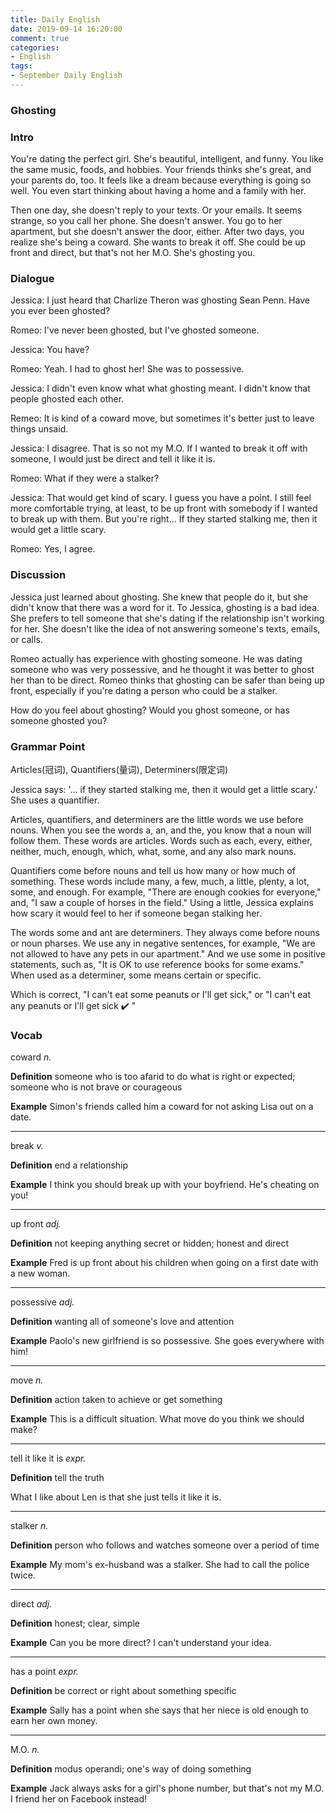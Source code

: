 ```yaml
---
title: Daily English
date: 2019-09-14 16:20:00
comment: true
categories:
- English
tags:
- September Daily English
---
```


### Ghosting

### Intro
You're dating the perfect girl. She's beautiful, intelligent, and funny. You like the same music, foods, and hobbies. Your friends thinks she's great, and your parents do, too. It feels like a dream because everything is going so well. You even start thinking about having a home and a family with her.

Then one day, she doesn't reply to your texts. Or your emails. It seems strange, so you call her phone. She doesn't answer. You go to her apartment, but she doesn't answer the door, either. After two days, you realize she's being a coward. She wants to break it off. She could be up front and direct, but that's not her M.O. She's ghosting you.

### Dialogue

<audio>
  <source src="https://audio.englishbaby.com/standard_lesson/dialog_audio/0000/0000/0006/6983_1440992576_650131.mp3" />
</audio>

Jessica: I just heard that Charlize Theron was ghosting Sean Penn. Have you ever been ghosted?

Romeo: I've never been ghosted, but I've ghosted someone.

Jessica: You have?

Romeo: Yeah. I had to ghost her! She was to possessive.

Jessica: I didn't even know what what ghosting meant. I didn't know that people ghosted each other.

Remeo: It is kind of a coward move, but sometimes it's better just to leave things unsaid.

Jessica: I disagree. That is so not my M.O. If I wanted to break it off with someone, I would just be direct and tell it like it is.

Romeo: What if they were a stalker?

Jessica: That would get kind of scary. I guess you have a point. I still feel more comfortable trying, at least, to be up front with somebody if I wanted to break up with them. But you're right... If they started stalking me, then it would get a little scary.

Romeo: Yes, I agree.

### Discussion
Jessica just learned about ghosting. She knew that people do it, but she didn't know that there was a word for it. To Jessica, ghosting is a bad idea. She prefers to tell someone that she's dating if the relationship isn't working for her. She doesn't like the idea of not answering someone's texts, emails, or calls.

Romeo actually has experience with ghosting someone. He was dating someone who was very possessive, and he thought it was better to ghost her than to be direct. Romeo thinks that ghosting can be safer than being up front, especially if you're dating a person who could be a stalker.

How do you feel about ghosting? Would you ghost someone, or has someone ghosted you?

### Grammar Point
Articles(冠词), Quantifiers(量词), Determiners(限定词)

Jessica says: '... if they started stalking me, then it would get a little scary.' She uses a quantifier.

Articles, quantifiers, and determiners are the little words we use before nouns. When you see the words a, an, and the, you know that a noun will follow them. These words are articles. Words such as each, every, either, neither, much, enough, which, what, some, and any also mark nouns.

Quantifiers come before nouns and tell us how many or how much of something. These words include many, a few, much, a little, plenty, a lot, some, and enough. For example, "There are enough cookies for everyone," and, "I saw a couple of horses in the field." Using a little, Jessica explains how scary it would feel to her if someone began stalking her.

The words some and ant are determiners. They always come before nouns or noun pharses. We use any in negative sentences, for example, "We are not allowed to have any pets in our apartment." And we use some in positive statements, such as, "It is OK to use reference books for some exams." When used as a determiner, some means certain or specific.

Which is correct, "I can't eat some peanuts or I'll get sick," or "I can't eat any peanuts or I'll get sick :heavy_check_mark: "

### Vocab

coward *n.*

**Definition**
someone who is too afarid to do what is right or expected; someone who is not brave or courageous

**Example**
Simon's friends called him a coward for not asking Lisa out on a date.

----

break *v.*

**Definition**
end a relationship

**Example**
I think you should break up with your boyfriend. He's cheating on you!

-----

up front *adj.*

**Definition**
not keeping anything secret or hidden; honest and direct

**Example**
Fred is up front about his children when going on a first date with a new woman.

----

possessive *adj.*

**Definition**
wanting all of someone's love and attention

**Example**
Paolo's new girlfriend is so possessive. She goes everywhere with him!

-----

move *n.*

**Definition**
action taken to achieve or get something

**Example**
This is a difficult situation. What move do you think we should make?

-----

tell it like it is *expr.*

**Definition**
tell the truth

What I like about Len is that she just tells it like it is.

----

stalker *n.*

**Definition**
person who follows and watches someone over a period of time

**Example**
My mom's ex-husband was a stalker. She had to call the police twice.

----

direct *adj.*

**Definition**
honest; clear, simple

**Example**
Can you be more direct? I can't understand your idea.

----

has a point *expr.*

**Definition**
be correct or right about something specific

**Example**
Sally has a point when she says that her niece is old enough to earn her own money.

----

M.O. *n.*

**Definition**
modus operandi; one's way of doing something

**Example**
Jack always asks for a girl's phone number, but that's not my M.O. I friend her on Facebook instead!

